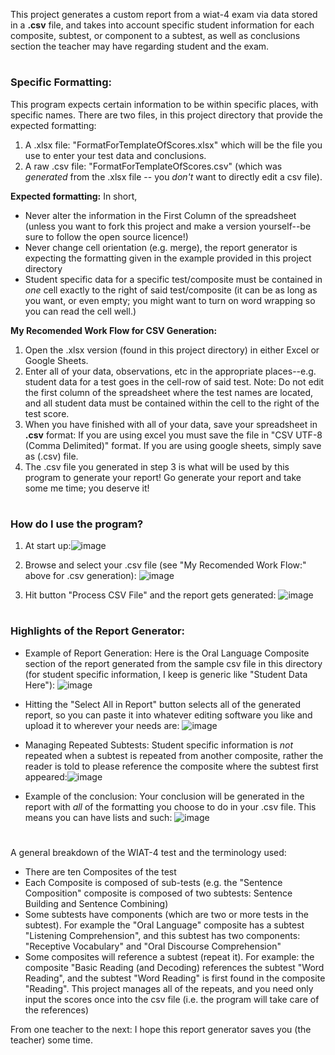 This project generates a custom report from a wiat-4 exam via data stored in a **.csv** file, and takes into account specific student information for each composite, subtest, or component to a subtest, as well as conclusions section the teacher may have regarding student and the exam.

#

### Specific Formatting:

This program expects certain information to be within specific places, with specific names.  There are two files, in this project directory that provide the expected formatting:
1. A .xlsx file: "FormatForTemplateOfScores.xlsx" which will be the file you use to enter your test data and conclusions.
2. A raw .csv file: "FormatForTemplateOfScores.csv" (which was *generated* from the .xlsx file -- you *don't* want to directly edit a csv file).

**Expected formatting:** In short, 
* Never alter the information in the First Column of the spreadsheet (unless you want to fork this project and make a version yourself--be sure to follow the open source licence!)
* Never change cell orientation (e.g. merge), the report generator is expecting the formatting given in the example provided in this project directory
* Student specific data for a specific test/composite must be contained in *one* cell exactly to the right of said test/composite (it can be as long as you want, or even empty; you might want to turn on word wrapping so you can read the cell well.)

**My Recomended Work Flow for CSV Generation:**
1.  Open the .xlsx version (found in this project directory) in either Excel or Google Sheets.
2.   Enter all of your data, observations, etc in the appropriate places--e.g. student data for a test goes in the cell-row of said test. Note: Do not edit the first column of the spreadsheet where the test names are located, and all student data must be contained within the cell to the right of the test score.
3.   When you have finished with all of your data, save your spreadsheet in **.csv** format: If you are using excel you must save the file in "CSV UTF-8 (Comma Delimited)" format. If you are using google sheets, simply save as (.csv) file.
4.   The .csv file you generated in step 3 is what will be used by this program to generate your report!  Go generate your report and take some me time; you deserve it!   


#
### How do I use the program?
1. At start up:![image](https://github.com/harleigh/react-wiat4CustomReportGenerator/assets/4912070/c3584d9b-89f6-497f-8f5b-76c9aab3ba05)

2. Browse and select your .csv file (see "My Recomended Work Flow:" above for .csv generation): ![image](https://github.com/harleigh/react-wiat4CustomReportGenerator/assets/4912070/c635597f-dfb8-44e8-859e-ef07908b0b16)

3. Hit button "Process CSV File" and the report gets generated: ![image](https://github.com/harleigh/react-wiat4CustomReportGenerator/assets/4912070/549b3876-fa21-420a-82d9-8eec68001f3c)

#
### Highlights of the Report Generator:

* Example of Report Generation: Here is the Oral Language Composite section of the report generated from the sample csv file in this directory (for student specific information, I keep is generic like "Student Data Here"):
![image](https://github.com/harleigh/react-wiat4CustomReportGenerator/assets/4912070/7912b5ba-3da3-4dc3-b8db-dc93723d9171)

* Hitting the "Select All in Report" button selects all of the generated report, so you can paste it into whatever editing software you like and upload it to wherever your needs are:
![image](https://github.com/harleigh/react-wiat4CustomReportGenerator/assets/4912070/549cfba4-530e-4dcd-9f55-22ed1ff9c252)


* Managing Repeated Subtests: Student specific information is *not* repeated when a subtest is repeated from another composite, rather the reader is told to please reference the composite where the subtest first appeared:![image](https://github.com/harleigh/react-wiat4CustomReportGenerator/assets/4912070/569b52d7-fb61-4faf-9c1c-366dbffe3a3c)

* Example of the conclusion: Your conclusion will be generated in the report with *all* of the formatting you choose to do in your .csv file. This means you can have lists and such: ![image](https://github.com/harleigh/react-wiat4CustomReportGenerator/assets/4912070/ac7c91b5-8acd-4d22-929e-95072a0cd663)

#

A general breakdown of the WIAT-4 test and the terminology used:
* There are ten Composites of the test
* Each Composite is composed of sub-tests (e.g. the "Sentence Composition" composite is composed of two subtests: Sentence Building and Sentence Combining)
* Some subtests have components (which are two or more tests in the subtest). For example the "Oral Language" composite has a subtest "Listening Comprehension", and this subtest has two components: "Receptive Vocabulary" and "Oral Discourse Comprehension"
* Some composites will reference a subtest (repeat it). For example: the composite "Basic Reading (and Decoding) references the subtest "Word Reading", and the subtest "Word Reading" is first found in  the composite "Reading". This project manages all of the repeats, and you need only input the scores once into the csv file (i.e. the program will take care of the references)


From one teacher to the next: I hope this report generator saves you (the teacher) some time.


